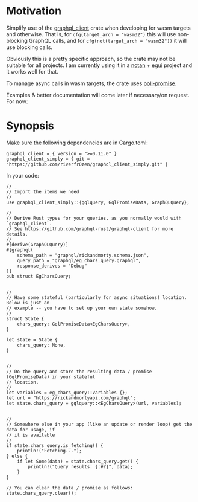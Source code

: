 # Motivation 

Simplify use of the [graphql_client](https://github.com/graphql-rust/graphql-client) crate when developing for wasm targets and otherwise. That is, for `cfg(target_arch = "wasm32")` this will use non-blocking GraphQL calls, and for `cfg(not(target_arch = "wasm32"))` it will use blocking calls.

Obviously this is a pretty specific approach, so the crate may not be suitable for all projects. I am currently using it in a [notan](https://github.com/Nazariglez/notan) + [egui](https://github.com/emilk/egui) project and it works well for that.

To manage async calls in wasm targets, the crate uses [poll-promise](https://github.com/EmbarkStudios/poll-promise).

Examples & better documentation will come later if necessary/on request. For now:


# Synopsis


Make sure the following dependencies are in Cargo.toml:

```
graphql_client = { version = ">=0.11.0" }
graphql_client_simply = { git = "https://github.com/riverfr0zen/graphql_client_simply.git" }
```

In your code: 

```
//
// Import the items we need
//
use graphql_client_simply::{gqlquery, GqlPromiseData, GraphQLQuery};

//
// Derive Rust types for your queries, as you normally would with `graphql_client`. 
// See https://github.com/graphql-rust/graphql-client for more details.
//
#[derive(GraphQLQuery)]
#[graphql(
    schema_path = "graphql/rickandmorty.schema.json",
    query_path = "graphql/eg_chars_query.graphql",
    response_derives = "Debug"
)]
pub struct EgCharsQuery;


//
// Have some stateful (particularly for async situations) location. Below is just an
// example -- you have to set up your own state somehow.
//
struct State {
    chars_query: GqlPromiseData<EgCharsQuery>,
}

let state = State {
    chars_query: None,
}


//
// Do the query and store the resulting data / promise (GqlPromiseData) in your stateful
// location. 
//
let variables = eg_chars_query::Variables {};
let url = "https://rickandmortyapi.com/graphql";
let state.chars_query = gqlquery::<EgCharsQuery>(url, variables);


//
// Somewhere else in your app (like an update or render loop) get the data for usage, if
// it is available
//
if state.chars_query.is_fetching() {
    println!("Fetching...");
} else {
    if let Some(data) = state.chars_query.get() {
        println!("Query results: {:#?}", data);
    }
}

// You can clear the data / promise as follows:
state.chars_query.clear();



```
